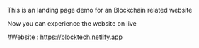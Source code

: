 This is an landing page demo for an Blockchain related website 

Now you can experience the website on live 

#Website : https://blocktech.netlify.app


